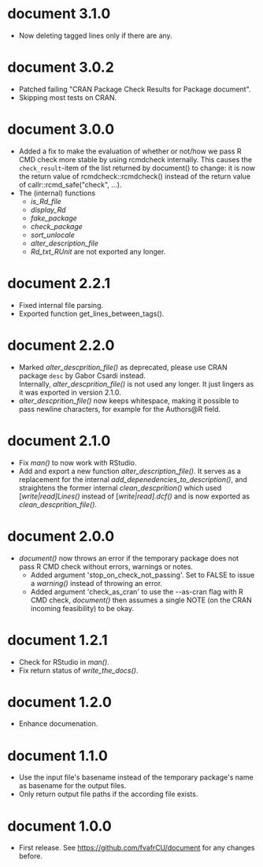 # document 3.1.0

* Now deleting tagged lines only if there are any.

# document 3.0.2

* Patched failing "CRAN Package Check Results for Package document".
* Skipping most tests on CRAN.

# document 3.0.0

* Added a fix to make the evaluation of whether or not/how we pass R CMD check 
  more stable by using rcmdcheck internally.
  This causes the `check_result`-item of the list returned by document() to 
  change: it is now the return value of rcmdcheck::rcmdcheck() instead of the
  return value of callr::rcmd\_safe("check", ...).
* The (internal) functions 
  - *is\_Rd\_file*
  - *display\_Rd*
  - *fake\_package*
  - *check\_package*
  - *sort\_unlocale*
  - *alter\_description\_file*
  - *Rd\_txt\_RUnit*
  are not exported any longer.

# document 2.2.1

* Fixed internal file parsing.
* Exported function get\_lines\_between\_tags().

# document 2.2.0

* Marked *alter\_descprition\_file()* as deprecated, please use CRAN package 
  `desc` by Gabor Csardi instead.  
  Internally, *alter\_descprition\_file()* is not used any longer. 
  It just lingers as it was exported in version 2.1.0.
* *alter\_descprition\_file()* now keeps whitespace, making it possible to pass 
  newline characters, for example for the Authors@R field.

# document 2.1.0

* Fix *man()* to now work with RStudio.
* Add and export a new function *alter\_description\_file()*.
  It serves as a replacement for the internal
  *add\_depenedencies\_to\_description()*, and straightens the former internal
  *clean\_descprition()* which used [*write|read]Lines()* instead of
  [*write|read].dcf()* and is now exported as *clean\_descprition\_file()*.

# document 2.0.0

* *document()* now throws an error if the temporary package does not pass R CMD
  check without errors, warnings or notes. 
  - Added argument 'stop\_on\_check\_not\_passing'. Set to FALSE to issue a
    *warning()* instead of throwing an error.
  - Added argument 'check\_as\_cran' to use the --as-cran flag with R CMD check,
    *document()* then assumes a single NOTE (on the CRAN incoming feasibility) 
    to be okay.

# document 1.2.1

* Check for RStudio in *man()*.
* Fix return status of *write\_the\_docs()*.

# document 1.2.0

* Enhance documenation.

# document 1.1.0

* Use the input file's basename instead of the temporary package's name as
  basename for the output files.
* Only return output file paths if the according file exists.

# document 1.0.0

* First release. See https://github.com/fvafrCU/document for any changes before.




